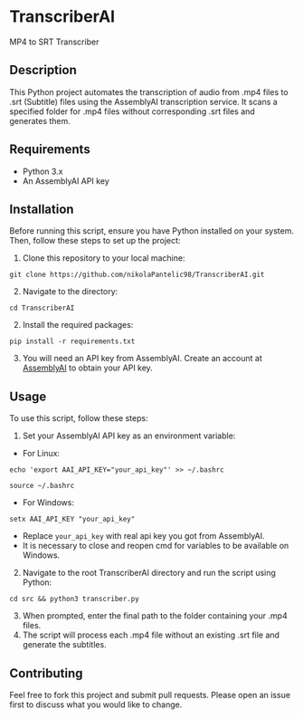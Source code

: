 # TranscriberAI

MP4 to SRT Transcriber

## Description

This Python project automates the transcription of audio from .mp4 files to .srt (Subtitle) files using the AssemblyAI transcription service. It scans a specified folder for .mp4 files without corresponding .srt files and generates them.

## Requirements

- Python 3.x
- An AssemblyAI API key

## Installation

Before running this script, ensure you have Python installed on your system. Then, follow these steps to set up the project:

1. Clone this repository to your local machine:

```
git clone https://github.com/nikolaPantelic98/TranscriberAI.git
```

2. Navigate to the directory:

```
cd TranscriberAI
```

2. Install the required packages:

```
pip install -r requirements.txt
```

3. You will need an API key from AssemblyAI. Create an account at [AssemblyAI](https://www.assemblyai.com/) to obtain your API key.

## Usage

To use this script, follow these steps:

1. Set your AssemblyAI API key as an environment variable:

- For Linux:

```
echo 'export AAI_API_KEY="your_api_key"' >> ~/.bashrc
```
```
source ~/.bashrc
```

- For Windows:

```
setx AAI_API_KEY "your_api_key"
```

- Replace `your_api_key` with real api key you got from AssemblyAI.
- It is necessary to close and reopen cmd for variables to be available on Windows.

2. Navigate to the root TranscriberAI directory and run the script using Python:

```
cd src && python3 transcriber.py
```

3. When prompted, enter the final path to the folder containing your .mp4 files.
4. The script will process each .mp4 file without an existing .srt file and generate the subtitles.

## Contributing

Feel free to fork this project and submit pull requests. Please open an issue first to discuss what you would like to change.
